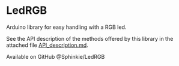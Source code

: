 # LedRGB
Arduino library for easy handling with a RGB led.


See the API description of the methods offered by this library in the attached file [API_description.md](API_description.md).

Available on GitHub @Sphinkie/LedRGB
